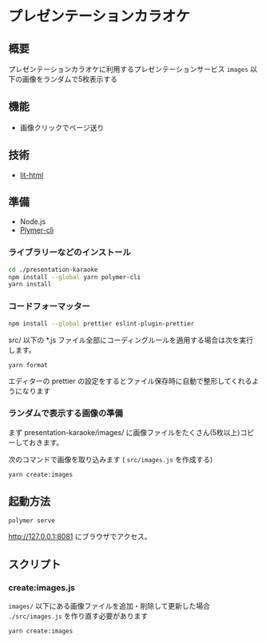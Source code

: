 # プレゼンテーションカラオケ

## 概要

プレゼンテーションカラオケに利用するプレゼンテーションサービス
`images` 以下の画像をランダムで5枚表示する

## 機能

- 画像クリックでページ送り

## 技術

- [lit-html](https://lit-html.polymer-jp.org/)

## 準備

- Node.js
- [Plymer-cli](https://docs.polymer-jp.org/2.0/docs/tools/polymer-cli)

### ライブラリーなどのインストール

```bash
cd ./presentation-karaoke
npm install --global yarn polymer-cli
yarn install
```

### コードフォーマッター

```bash
npm install --global prettier eslint-plugin-prettier
```

src/ 以下の *.js ファイル全部にコーディングルールを適用する場合は次を実行します。

```
yarn format
```

エディターの prettier の設定をするとファイル保存時に自動で整形してくれるようになります

### ランダムで表示する画像の準備

まず presentation-karaoke/images/ に画像ファイルをたくさん(5枚以上)コピーしておきます。

次のコマンドで画像を取り込みます ( `src/images.js` を作成する)

```bash
yarn create:images
```

## 起動方法

```bash
polymer serve
```

http://127.0.0.1:8081 にブラウザでアクセス。

## スクリプト

### create:images.js

`images/` 以下にある画像ファイルを追加・削除して更新した場合 `./src/images.js` を作り直す必要があります

```bash
yarn create:images
```
